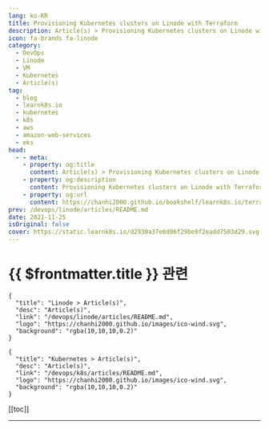 ```yaml
---
lang: ko-KR
title: Provisioning Kubernetes clusters on Linode with Terraform
description: Article(s) > Provisioning Kubernetes clusters on Linode with Terraform
icon: fa-brands fa-linode
category:
  - DevOps
  - Linode
  - VM
  - Kubernetes
  - Article(s)
tag:
  - blog
  - learnk8s.io
  - kubernetes
  - k8s
  - aws
  - amazon-web-services
  - eks
head:
  - - meta:
    - property: og:title
      content: Article(s) > Provisioning Kubernetes clusters on Linode with Terraform
    - property: og:description
      content: Provisioning Kubernetes clusters on Linode with Terraform
    - property: og:url
      content: https://chanhi2000.github.io/bookshelf/learnk8s.io/terraform-lke.html
prev: /devops/linode/articles/README.md
date: 2021-11-25
isOriginal: false
cover: https://static.learnk8s.io/d2930a37e6d06f29be9f2eadd7503d29.svg
---
```


# {{ $frontmatter.title }} 관련

```component VPCard
{
  "title": "Linode > Article(s)",
  "desc": "Article(s)",
  "link": "/devops/linode/articles/README.md",
  "logo": "https://chanhi2000.github.io/images/ico-wind.svg",
  "background": "rgba(10,10,10,0.2)"
}
```

```component VPCard
{
  "title": "Kubernetes > Article(s)",
  "desc": "Article(s)",
  "link": "/devops/k8s/articles/README.md",
  "logo": "https://chanhi2000.github.io/images/ico-wind.svg",
  "background": "rgba(10,10,10,0.2)"
}
```

[[toc]]

---

<SiteInfo
  name="Provisioning Kubernetes clusters on Linode with Terraform"
  desc="Learn how you can leverage Terraform and Linode LKE to provision identical clusters for development, staging and production environments with a single click."
  url="https://learnk8s.io/terraform-lke"
  logo="https://static.learnk8s.io/f7e5160d4744cf05c46161170b5c11c9.svg"
  preview="https://static.learnk8s.io/d2930a37e6d06f29be9f2eadd7503d29.svg"/>

<!-- TODO: 작성 -->
